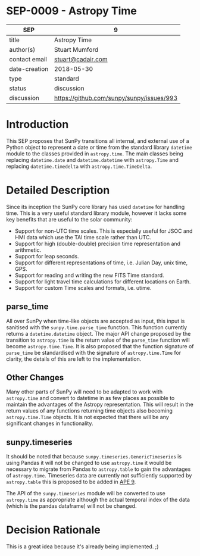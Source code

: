 # SEP-0009 - Astropy Time

| SEP           | 9                                         |
|---------------|-------------------------------------------|
| title         | Astropy Time                              |
| author(s)     | Stuart Mumford                            |
| contact email | stuart@cadair.com                         |
| date-creation | 2018-05-30                                |
| type          | standard                                  |
| status        | discussion                                |
| discussion    | https://github.com/sunpy/sunpy/issues/993 |

# Introduction

This SEP proposes that SunPy transitions all internal, and external use of a
Python object to represent a date or time from the standard library `datetime`
module to the classes provided in `astropy.time`. The main classes being
replacing `datetime.date` and `datetime.datetime` with `astropy.Time` and
replacing `datetime.timedelta` with `astropy.time.TimeDelta`.

# Detailed Description

Since its inception the SunPy core library has used `datetime` for handling
time. This is a very useful standard library module, however it lacks some key
benefits that are useful to the solar community:

- Support for non-UTC time scales. This is especially useful for JSOC and HMI data which use the TAI time scale rather than UTC. 
- Support for high (double-double) precision time representation and arithmetic.
- Support for leap seconds.
- Support for different representations of time, i.e. Julian Day, unix time, GPS.
- Support for reading and writing the new FITS Time standard.
- Support for light travel time calculations for different locations on Earth.
- Support for custom Time scales and formats, i.e. utime.


## parse_time

All over SunPy when time-like objects are accepted as input, this input is
sanitised with the `sunpy.time.parse_time` function. This function currently
returns a `datetime.datetime` object. The major API change proposed by the
transition to `astropy.time` is the return value of the `parse_time` function
will become `astropy.time.Time`. It is also proposed that the function signature
of `parse_time` be standardised with the signature of `astropy.time.Time` for
clarity, the details of this are left to the implementation.


## Other Changes

Many other parts of SunPy will need to be adapted to work with `astropy.time`
and convert to datetime in as few places as possible to maintain the advantages
of the Astropy representation. This will result in the return values of any
functions returning time objects also becoming `astropy.time.Time` objects. It
is not expected that there will be any significant changes in functionality.


## sunpy.timeseries

It should be noted that because `sunpy.timeseries.GenericTimeseries` is using
Pandas it will not be changed to use `astropy.time` it would be necessary to
migrate from Pandas to `astropy.table` to gain the advantages of `astropy.time`.
Timeseries data are currently not sufficiently supported by `astropy.table` this
is proposed to be added in [APE 9](https://github.com/astropy/astropy-APEs/pull/12).

The API of the `sunpy.timeseries` module will be converted to use `astropy.time`
as appropriate although the actual temporal index of the data (which is the
pandas dataframe) will not be changed.

# Decision Rationale
This is a great idea because it's already being implemented. ;)
